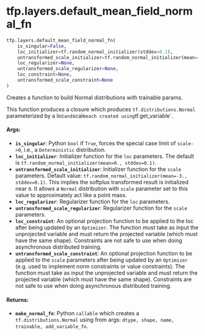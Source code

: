 <div itemscope itemtype="http://developers.google.com/ReferenceObject">
<meta itemprop="name" content="tfp.layers.default_mean_field_normal_fn" />
<meta itemprop="path" content="Stable" />
</div>

# tfp.layers.default_mean_field_normal_fn

``` python
tfp.layers.default_mean_field_normal_fn(
    is_singular=False,
    loc_initializer=tf.random_normal_initializer(stddev=0.1),
    untransformed_scale_initializer=tf.random_normal_initializer(mean=-3.0, stddev=0.1),
    loc_regularizer=None,
    untransformed_scale_regularizer=None,
    loc_constraint=None,
    untransformed_scale_constraint=None
)
```

Creates a function to build Normal distributions with trainable params.

This function produces a closure which produces `tf.distributions.Normal`
parameterized by a loc` and `scale` each created using `tf.get_variable`.

#### Args:

* <b>`is_singular`</b>: Python `bool` if `True`, forces the special case limit of
    `scale->0`, i.e., a `Deterministic` distribution.
* <b>`loc_initializer`</b>: Initializer function for the `loc` parameters.
    The default is `tf.random_normal_initializer(mean=0., stddev=0.1)`.
* <b>`untransformed_scale_initializer`</b>: Initializer function for the `scale`
    parameters. Default value: `tf.random_normal_initializer(mean=-3.,
    stddev=0.1)`. This implies the softplus transformed result is initialized
    near `0`. It allows a `Normal` distribution with `scale` parameter set to
    this value to approximately act like a point mass.
* <b>`loc_regularizer`</b>: Regularizer function for the `loc` parameters.
* <b>`untransformed_scale_regularizer`</b>: Regularizer function for the `scale`
    parameters.
* <b>`loc_constraint`</b>: An optional projection function to be applied to the
    loc after being updated by an `Optimizer`. The function must take as input
    the unprojected variable and must return the projected variable (which
    must have the same shape). Constraints are not safe to use when doing
    asynchronous distributed training.
* <b>`untransformed_scale_constraint`</b>: An optional projection function to be
    applied to the `scale` parameters after being updated by an `Optimizer`
    (e.g. used to implement norm constraints or value constraints). The
    function must take as input the unprojected variable and must return the
    projected variable (which must have the same shape). Constraints are not
    safe to use when doing asynchronous distributed training.


#### Returns:

* <b>`make_normal_fn`</b>: Python `callable` which creates a `tf.distributions.Normal`
    using from args: `dtype, shape, name, trainable, add_variable_fn`.